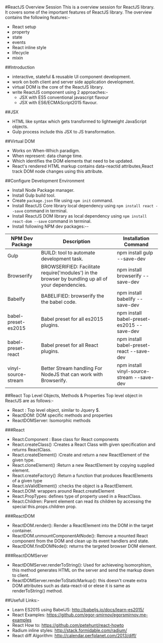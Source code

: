#ReactJS Overview Session
This is a overview session for ReactJS library.
It covers some of the important features of ReactJS library.
The overview contains the following features:-
- React setup
- property
- state
- events
- React inline style
- lifecycle
- mixin

##Introduction
- interactive, stateful & reusable UI component development.
- work on both client and server side application development.
- virtual DOM is the core of the ReactJS library.
- write ReactJS component using 2 approaches:-
    - JSX with ES5 conventional javascript flavour
    - JSX with ES6/ECMAScript2015 flavour.
    
##JSX
- HTML like syntax which gets transformed to lightweight JavaScript objects.
- Gulp process include this JSX to JS transformation.

##Virtual DOM
- Works on When-Which paradigm. 
- When represent: data change time. 
- Which identifies the DOM elements that need to be updated.
- React's rendered HTML markup contains data-reactid attributes,React track DOM node changes using this attribute.

    
##Configure Development Environment
- Install Node Package manager.
- Install Gulp build tool.
- Create  `package.json` file using `npm init` command.
- Install ReactJS Core library local dependency using `npm install react --save` command in terminal.
- Install ReactJS DOM library as local dependency using `npm install react-dom --save` command in terminal.
- Install following NPM dev packages:--

| NPM Dev Package     | Description                                                                                         | Installation Command                       |
|---------------------|-----------------------------------------------------------------------------------------------------|--------------------------------------------|
| Gulp                | BUILD: tool to automate development task.                                                           | npm install gulp --save-dev                |
| Browserify          | BROWSERIFIED: Facilitate require('modules') in the browser by bundling up all of your dependencies. | npm install browserify --save-dev          |
| Babelfy             | BABELIFIED: browserify the the babel code.                                                          | npm install babelify --save-dev            |
| babel-preset-es2015 | Babel preset for all es2015 plugins.                                                                | npm install babel-preset-es2015 --save-dev |
| babel-preset-react  | Babel preset for all React plugins.                                                                 | npm install babel-preset-react --save-dev  |
| vinyl-source-stream | Better Stream handling For NodeJS that can work with Browserify.                                    | npm install vinyl-source-stream --save-dev |


##React Top Level Objects, Methods & Properties
Top level object in ReactJS are as follows:-
- React : Top level object, similar to Jquery $.
- ReactDOM: DOM specific methods and properties
- ReactDOMServer: Isomorphic methods

###React 
- React.Component : Base class for React components
- React.createClass() :Creates a React Class with given specification and returns ReactClass.
- React.createElement() :Create and return a new ReactElement of the given type.
- React.cloneElement() :Return a new ReactElement by copying supplied element.
- React.createFactory() :Return a function that produces ReactElements of a given type
- React.isValidElement() :checks the object is a ReactElement.
- React.DOM: wrappers around React.createElement 
- React.PropTypes: defines type of property used in a ReactClass.
- React.Children: Parent element can read its children by accessing the special this.props.children prop.

###ReactDOM
- ReactDOM.render(): Render a ReactElement into the DOM in the target container.
- ReactDOM.unmountComponentAtNode(): Remove a mounted React component from the DOM and clean up its event handlers and state.
- ReactDOM.findDOMNode(): returns the targeted browser DOM element. 

###ReactDOMServer
- ReactDOMServer.renderToString(): Used for achieveing Isomorphism, this method generates HTML on the server and send the markup down to client.
- ReactDOMServer.renderToStaticMarkup(): this doesn't create extra DOM attributes such as data-react-id or elese it is same as renderToString() method.

##Usefull Links:-
- Learn ES2015 using BabelJS: http://babeljs.io/docs/learn-es2015/
- React Examples: https://github.com/egor-smirnov/egorsmirnov.me-examples
- React How to: https://github.com/petehunt/react-howto
- Radium inline styles: http://stack.formidable.com/radium/
- React diff Algorithm: http://calendar.perfplanet.com/2013/diff/